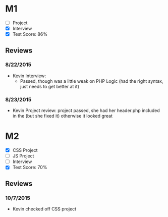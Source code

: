 # M1

- [ ] Project
- [x] Interview
- [x] Test Score: 86%

## Reviews

### 8/22/2015

- Kevin Interview:
  - Passed, though was a little weak on PHP Logic (had the right syntax, just needs to get better at it)

### 8/23/2015

- Kevin Project review: project passed, she had her header.php included in the <head> (but she fixed it) otherwise it looked great

# M2

- [x] CSS Project
- [ ] JS Project
- [ ] Interview
- [x] Test Score: 70%

## Reviews

### 10/7/2015

- Kevin checked off CSS project
